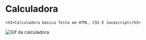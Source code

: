 # Calculadora

    <h3>Calculadora básica feita em HTML, CSS E Javascript</h3>



![Gif da calculadora](https://github.com/AndreiaJM/MiniProjetos/blob/main/Calculadora%20-%20Google%20Chrome%202021-12-26%2012-45-53%20(1).gif)
